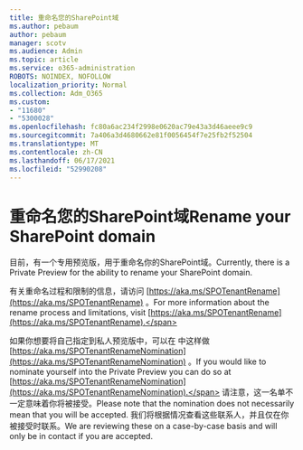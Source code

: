 ```yaml
---
title: 重命名您的SharePoint域
ms.author: pebaum
author: pebaum
manager: scotv
ms.audience: Admin
ms.topic: article
ms.service: o365-administration
ROBOTS: NOINDEX, NOFOLLOW
localization_priority: Normal
ms.collection: Adm_O365
ms.custom:
- "11680"
- "5300028"
ms.openlocfilehash: fc80a6ac234f2998e0620ac79e43a3d46aeee9c9
ms.sourcegitcommit: 7a406a3d4680662e81f0056454f7e25fb2f52504
ms.translationtype: MT
ms.contentlocale: zh-CN
ms.lasthandoff: 06/17/2021
ms.locfileid: "52990208"
---
```

# <a name="rename-your-sharepoint-domain"></a><span data-ttu-id="c8cdb-102">重命名您的SharePoint域</span><span class="sxs-lookup"><span data-stu-id="c8cdb-102">Rename your SharePoint domain</span></span>

<span data-ttu-id="c8cdb-103">目前，有一个专用预览版，用于重命名你的SharePoint域。</span><span class="sxs-lookup"><span data-stu-id="c8cdb-103">Currently, there is a Private Preview for the ability to rename your SharePoint domain.</span></span>

<span data-ttu-id="c8cdb-104">有关重命名过程和限制的信息，请访问 [https://aka.ms/SPOTenantRename](https://aka.ms/SPOTenantRename) 。</span><span class="sxs-lookup"><span data-stu-id="c8cdb-104">For more information about the rename process and limitations, visit [https://aka.ms/SPOTenantRename](https://aka.ms/SPOTenantRename).</span></span>

<span data-ttu-id="c8cdb-105">如果你想要将自己指定到私人预览版中，可以在 中这样做 [https://aka.ms/SPOTenantRenameNomination](https://aka.ms/SPOTenantRenameNomination) 。</span><span class="sxs-lookup"><span data-stu-id="c8cdb-105">If you would like to nominate yourself into the Private Preview you can do so at [https://aka.ms/SPOTenantRenameNomination](https://aka.ms/SPOTenantRenameNomination).</span></span> <span data-ttu-id="c8cdb-106">请注意，这一名单不一定意味着你将被接受。</span><span class="sxs-lookup"><span data-stu-id="c8cdb-106">Please note that the nomination does not necessarily mean that you will be accepted.</span></span> <span data-ttu-id="c8cdb-107">我们将根据情况查看这些联系人，并且仅在你被接受时联系。</span><span class="sxs-lookup"><span data-stu-id="c8cdb-107">We are reviewing these on a case-by-case basis and will only be in contact if you are accepted.</span></span>

